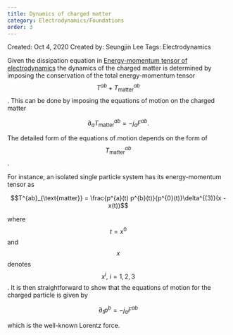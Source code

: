 ```yaml
---
title: Dynamics of charged matter
category: Electrodynamics/Foundations
order: 3
---
```


Created: Oct 4, 2020
Created by: Seungjin Lee
Tags: Electrodynamics

Given the dissipation equation in [Energy-momentum tensor of electrodynamics](https://www.notion.so/Energy-momentum-tensor-of-electrodynamics-971615b331b347828cc038a9cdcee9ca) the dynamics of the charged matter is determined by imposing the conservation of the total energy-momentum tensor $$T^{ab} + T_{\text{matter}}^{ab}$$. This can be done by imposing the equations of motion on the charged matter

$$\partial_{a} T^{ab}_{\text{matter}}=-j_{a} F^{ab}.$$

The detailed form of the equations of motion depends on the form of $$T^{ab}_{\text{matter}}$$. 

For instance, an isolated single particle system has its energy-momentum tensor as 

$$T^{ab}_{\text{matter}} = \frac{p^{a}(t) p^{b}(t)}{p^{0}(t)}\delta^{(3)}(x - x(t))$$

where $$t = x^{0}$$ and $$x$$ denotes $$x^{i},\ i = 1,2,3$$. It is then straightforward to show that the equations of motion for the charged particle is given by

$$\partial_{t} p^{b} = - j_{a} F^{ab}$$

which is the well-known Lorentz force.